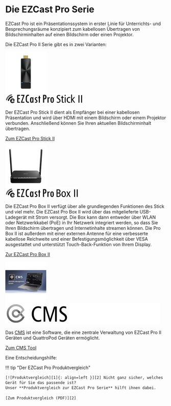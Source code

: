 # Die EZCast Pro Serie

EZCast Pro ist ein Präsentationssystem in erster Linie für Unterrichts- und Besprechungsräume konzipiert zum kabellosen Übertragen von Bildschirminhalten auf einen Bildschirm oder einen Projektor.

Die EZCast Pro II Serie gibt es in zwei Varianten: 

<div class="md-showcase">
	<img src="assets/img/stick2.png" alt="Abbildung: EZCast Pro Stick II">
	<div>
		<img src="assets/img/ezcastpro.stick2.black.png" alt="Logo: EZCast Pro Stick II">
		<p>Der EZCast Pro Stick II dient als Empfänger bei einer kabellosen Präsentation und wird über HDMI mit einem Bildschirm oder einem Projektor verbunden. Anschließend können Sie Ihren aktuellen Bildschirminhalt übertragen.</p>
		<p><a href="pro-stick-d10/intro">Zum EZCast Pro Stick II</a></p>
	</div>
</div>
<div class="md-showcase">
	<img src="assets/img/box2.png" alt="Abbildung: EZCast Pro Box II">
	<div>
		<img src="assets/img/ezcastpro.box2.black.logo.png" alt="Logo: EZCast Pro Box II">
		<p>Die EZCast Pro Box II verfügt über alle grundlegenden Funktionen des Stick und viel mehr. Die EZCast Pro Box II wird über das mitgelieferte USB-Ladegerät mit Strom versorgt. Die Box kann dann entweder über WLAN oder Netzwerkkabel (PoE) in Ihr Netzwerk integriert werden, so dass Sie Ihren Bildschirm übertragen und Internetinhalte streamen können. Die Pro Box II ist außerdem mit einer externen Antenne für eine verbesserte kabellose Reichweite und einer Befestigungsmöglichkeit über VESA ausgestattet und unterstützt Touch-Back-Funktion von Ihrem Display.</p>
		<p><a href="pro-box-b10/intro">Zur EZCast Pro Box II</a></p>
	</div>
</div>
<div class="md-showcase">
	<img src="assets/img/thumbnail.video.cms2.png" alt="Abbildung: das CMS Tool">
	<div>
		<img src="assets/img/ezcastpro.cms.logo.svg" alt="Logo: das CMS Tool">
		<p>Das <a href="https://www.ezcastpro.de/cms.php">CMS</a> ist eine Software, die eine zentrale Verwaltung von EZCast Pro II Geräten und QuattroPod Geräten ermöglicht.</p>
		<p><a href="cms/intro">Zum CMS Tool</a></p>
	</div>
</div>
Eine Entscheidungshilfe:

!!! tip "Der EZCast Pro Produktvergleich"

    [![Produktvergleich][1]{: align=left }][2] Nicht ganz sicher, welches Gerät für Sie das passende ist?   
	Unser **Produktvergleich zur EZCast Pro Serie** hilft ihnen dabei.
	
	[Zum Produktvergleich (PDF)][2]

  [1]: assets/img/product-comparison.png
  [2]: https://download.stueber.de/doc/de/ezcastpro/ezcastpro.produktvergleich.de.pdf
